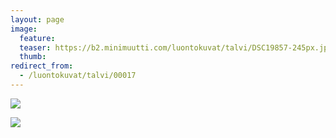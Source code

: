 ```yaml
---
layout: page
image:
  feature:
  teaser: https://b2.minimuutti.com/luontokuvat/talvi/DSC19857-245px.jpg
  thumb:
redirect_from:
  - /luontokuvat/talvi/00017
---
```


![](https://b2.minimuutti.com/luontokuvat/talvi/DSC19847-800px.jpg)

![](https://b2.minimuutti.com/luontokuvat/talvi/DSC19857-800px.jpg)
